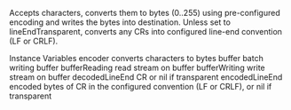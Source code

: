 Accepts characters, converts them to bytes (0..255) using pre-configured encoding and writes the bytes into destination. Unless set to lineEndTransparent, converts any CRs into configured line-end convention (LF or CRLF).

Instance Variables
	encoder	<Encoder> converts characters to bytes
	buffer	<Buffer on: ByteArray> batch writing buffer
	bufferReading	<ReadStream> read stream on buffer
	bufferWriting	<WriteStream> write stream on buffer
	decodedLineEnd	<Character> CR or nil if transparent
	encodedLineEnd	<ByteArray> encoded bytes of CR in the configured convention (LF or CRLF), or nil if transparent

